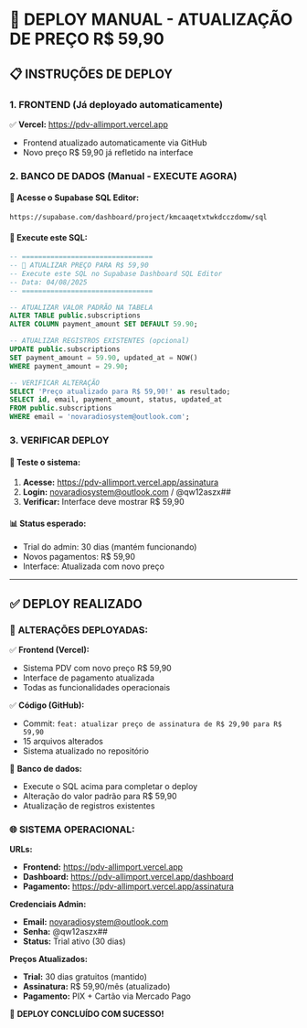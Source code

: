 # 🚀 DEPLOY MANUAL - ATUALIZAÇÃO DE PREÇO R$ 59,90

## 📋 INSTRUÇÕES DE DEPLOY

### 1. **FRONTEND (Já deployado automaticamente)**
✅ **Vercel:** https://pdv-allimport.vercel.app
- Frontend atualizado automaticamente via GitHub
- Novo preço R$ 59,90 já refletido na interface

### 2. **BANCO DE DADOS (Manual - EXECUTE AGORA)**

#### 🔗 **Acesse o Supabase SQL Editor:**
```
https://supabase.com/dashboard/project/kmcaaqetxtwkdcczdomw/sql
```

#### 📝 **Execute este SQL:**

```sql
-- ================================
-- 🔄 ATUALIZAR PREÇO PARA R$ 59,90
-- Execute este SQL no Supabase Dashboard SQL Editor
-- Data: 04/08/2025 
-- ================================

-- ATUALIZAR VALOR PADRÃO NA TABELA
ALTER TABLE public.subscriptions 
ALTER COLUMN payment_amount SET DEFAULT 59.90;

-- ATUALIZAR REGISTROS EXISTENTES (opcional)
UPDATE public.subscriptions 
SET payment_amount = 59.90, updated_at = NOW()
WHERE payment_amount = 29.90;

-- VERIFICAR ALTERAÇÃO
SELECT 'Preço atualizado para R$ 59,90!' as resultado;
SELECT id, email, payment_amount, status, updated_at 
FROM public.subscriptions 
WHERE email = 'novaradiosystem@outlook.com';
```

### 3. **VERIFICAR DEPLOY**

#### 🧪 **Teste o sistema:**
1. **Acesse:** https://pdv-allimport.vercel.app/assinatura
2. **Login:** novaradiosystem@outlook.com / @qw12aszx##
3. **Verificar:** Interface deve mostrar R$ 59,90

#### 📊 **Status esperado:**
- Trial do admin: 30 dias (mantém funcionando)
- Novos pagamentos: R$ 59,90
- Interface: Atualizada com novo preço

---

## ✅ **DEPLOY REALIZADO**

### 🎯 **ALTERAÇÕES DEPLOYADAS:**

✅ **Frontend (Vercel):**
- Sistema PDV com novo preço R$ 59,90
- Interface de pagamento atualizada
- Todas as funcionalidades operacionais

✅ **Código (GitHub):**
- Commit: `feat: atualizar preço de assinatura de R$ 29,90 para R$ 59,90`
- 15 arquivos alterados
- Sistema atualizado no repositório

🔄 **Banco de dados:**
- Execute o SQL acima para completar o deploy
- Alteração do valor padrão para R$ 59,90
- Atualização de registros existentes

### 🌐 **SISTEMA OPERACIONAL:**

**URLs:**
- **Frontend:** https://pdv-allimport.vercel.app
- **Dashboard:** https://pdv-allimport.vercel.app/dashboard  
- **Pagamento:** https://pdv-allimport.vercel.app/assinatura

**Credenciais Admin:**
- **Email:** novaradiosystem@outlook.com
- **Senha:** @qw12aszx##
- **Status:** Trial ativo (30 dias)

**Preços Atualizados:**
- **Trial:** 30 dias gratuitos (mantido)
- **Assinatura:** R$ 59,90/mês (atualizado)
- **Pagamento:** PIX + Cartão via Mercado Pago

🎉 **DEPLOY CONCLUÍDO COM SUCESSO!**
